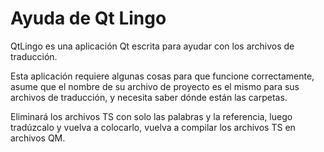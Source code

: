 # Ayuda de Qt Lingo

QtLingo es una aplicación Qt escrita para ayudar con los archivos de traducción.

Esta aplicación requiere algunas cosas para que funcione correctamente,
asume que el nombre de su archivo de proyecto es el mismo para sus archivos de traducción,
y necesita saber dónde están las carpetas.

Eliminará los archivos TS con solo las palabras y la referencia,
luego tradúzcalo y vuelva a colocarlo, vuelva a compilar los archivos TS en archivos QM.